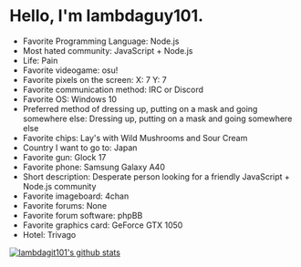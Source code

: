 # Hello, I'm lambdaguy101.

 - Favorite Programming Language: Node.js
 - Most hated community: JavaScript + Node.js
 - Life: Pain
 - Favorite videogame: osu!
 - Favorite pixels on the screen: X: 7 Y: 7
 - Favorite communication method: IRC or Discord
 - Favorite OS: Windows 10
 - Preferred method of dressing up, putting on a mask and going somewhere else: Dressing up, putting on a mask and going somewhere else
 - Favorite chips: Lay's with Wild Mushrooms and Sour Cream
 - Country I want to go to: Japan
 - Favorite gun: Glock 17
 - Favorite phone: Samsung Galaxy A40
 - Short description: Desperate person looking for a friendly JavaScript + Node.js community
 - Favorite imageboard: 4chan
 - Favorite forums: None
 - Favorite forum software: phpBB
 - Favorite graphics card: GeForce GTX 1050
 - Hotel: Trivago
 
 [![lambdagit101's github stats](https://github-readme-stats.vercel.app/api?username=lambdagit101)](https://github.com/anuraghazra/github-readme-stats)
